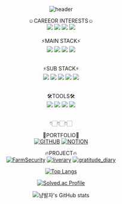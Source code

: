 <div align="center">

![header](https://capsule-render.vercel.app/api?type=slice&color=FFC0CB&height=200&section=header&text=freenozero&fontSize=30)

☺CAREEOR INTERESTS☺<br>
<img src="https://img.shields.io/badge/MachineLearning-pink?style=for-the-badge&logo=MachineLearning&logoColor=white">
<img src="https://img.shields.io/badge/DeepLearning-pink?style=for-the-badge&logo=DeepLearning&logoColor=white">
<img src="https://img.shields.io/badge/Computervision-pink?style=for-the-badge&logo=Computer-vision&logoColor=white">
<img src="https://img.shields.io/badge/WebBackend-pink?style=for-the-badge&logo=Computer-vision&logoColor=white">
<br><br>
⚡MAIN STACK⚡<br>
<img src="https://img.shields.io/badge/Python-3776AB?style=for-the-badge&logo=Python&logoColor=white">
<img src="https://img.shields.io/badge/YOLO-00FFFF?style=for-the-badge&logo=YOLO&logoColor=white">
<img src="https://img.shields.io/badge/scikitlearn-F7931E?style=for-the-badge&logo=scikitlearn&logoColor=white">
<img src="https://img.shields.io/badge/TensorFlow-FF6F00?style=for-the-badge&logo=TensorFlow&logoColor=white">
<br><br>
 
⚡SUB STACK⚡<br>
<img src="https://img.shields.io/badge/django-092E20?style=for-the-badge&logo=django&logoColor=white">
<img src="https://img.shields.io/badge/Html-E34F26?style=for-the-badge&logo=Html5&logoColor=white">
<img src="https://img.shields.io/badge/css-1572B6?style=for-the-badge&logo=css3&logoColor=white">
<img src="https://img.shields.io/badge/Javascript-F7DF1E?style=for-the-badge&logo=javascript&logoColor=white">
<img src="https://img.shields.io/badge/MySQL-4479A1?style=for-the-badge&logo=MySQL&logoColor=white">
<br><br>

🛠TOOLS🛠<br>
<img src="https://img.shields.io/badge/GoogleColab-F9AB00?style=for-the-badge&logo=GoogleColab&logoColor=white">
<img src="https://img.shields.io/badge/Jupyter-F37626?style=for-the-badge&logo=Jupyter&logoColor=white">
<img src="https://img.shields.io/badge/Visual Studio Code-007ACC?style=for-the-badge&logo=Visual Studio Code&logoColor=white">
<img src="https://img.shields.io/badge/Eclipse IDE-2C2255?style=for-the-badge&logo=Eclipse IDE&logoColor=white">
<br><br>

👇🏻👇🏻👇🏻
 
📂PORTFOLIO📂<br>
[![GITHUB](https://img.shields.io/badge/GITHUB-181717?style=flat-square&logo=GITHUB&logoColor=white&link=https://github.com/freenozero)](https://github.com/freenozero)
[![NOTION](https://img.shields.io/badge/notion-000000?style=flat-square&logo=notion&logoColor=white&link=https://comet-swift-698.notion.site/MAIN-8a77af0979354b3fa5eae902f3bdaf07)](https://comet-swift-698.notion.site/MAIN-8a77af0979354b3fa5eae902f3bdaf07)

🔥PROJECT🔥<br>
  [![FarmSecurity](https://img.shields.io/badge/FarmSecurity-181717?style=flat-square&logo=GITHUB&logoColor=white&link=https://github.com/whdms2008/FarmSecurity)](https://github.com/whdms2008/FarmSecurity)
  [![liverary](https://img.shields.io/badge/liverary-181717?style=flat-square&logo=GITHUB&logoColor=white&link=https://github.com/freenozero/liverary)](
 https://github.com/freenozero/liverary)
  [![gratitude_diary](https://img.shields.io/badge/gratitude_diary-181717?style=flat-square&logo=GITHUB&logoColor=white&link=https://github.com/freenozero/gratitude_diary)](https://github.com/freenozero/gratitude_diary)
<br>

 
[![Top Langs](https://github-readme-stats.vercel.app/api/top-langs/?username=freenozero&layout=compact&theme=graywhite)](https://github.com/freenozero)

[![Solved.ac Profile](http://mazassumnida.wtf/api/generate_badge?boj=freetour0)](https://solved.ac/freetour0/)
  
![냥발자's GitHub stats](https://github-readme-stats.vercel.app/api?username=freenozero&show_icons=true&theme=graywhite)
</div>
